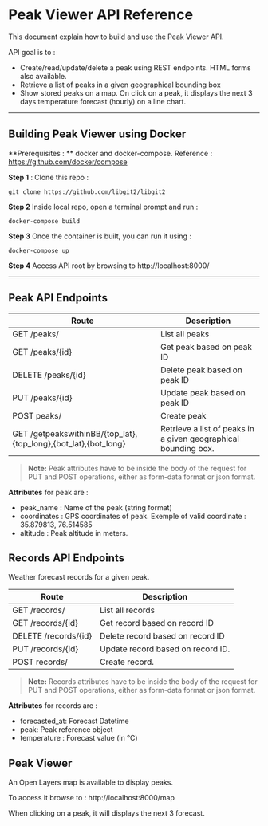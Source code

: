 Peak Viewer API Reference
===================

This document explain how to build and use the Peak Viewer API.

API goal is to :

- Create/read/update/delete a peak using REST endpoints. HTML forms also available. 
- Retrieve a list of peaks in a given geographical bounding box
- Show stored peaks on a map. On click on a peak, it displays the next 3 days temperature forecast (hourly) on a line chart.



----------


Building Peak Viewer using Docker
-------------

**Prerequisites : ** docker and docker-compose. 
Reference : https://github.com/docker/compose

**Step 1** : Clone this repo :

	git clone https://github.com/libgit2/libgit2
**Step 2** Inside local repo, open a terminal prompt and run :

	docker-compose build 
**Step 3** Once the container is built, you can run it using :

    docker-compose up
**Step 4** Access API root by browsing to http://localhost:8000/

----------

Peak API Endpoints
-------------------

Route    | Description
-------- | ---
GET /peaks/| List all peaks
GET /peaks/{id} | Get peak based on peak ID
DELETE /peaks/{id}|  Delete peak based on peak ID
PUT /peaks/{id}| Update peak based on peak ID 
POST peaks/  | Create peak
GET /getpeakswithinBB/{top_lat},{top_long},{bot_lat},{bot_long} | Retrieve a list of peaks in a given geographical bounding box. 

> **Note:**  Peak attributes have to be inside the body of the request for PUT and POST operations, either as form-data format or json format. 

 **Attributes** for peak are : 
 
- peak_name : Name of the peak (string format)
- coordinates : GPS coordinates of peak. Exemple of valid coordinate : 35.879813, 76.514585
- altitude : Peak altitude in meters.



Records API Endpoints
-------------------
Weather forecast records for a given peak. 

Route    | Description
-------- | ---
GET /records/| List all records
GET /records/{id}| Get record based on record ID
DELETE /records/{id}| Delete record based on record ID
PUT /records/{id} | Update record based on record ID. 
POST records/ | Create record. 


> **Note:**  Records attributes have to be inside the body of the request for PUT and POST operations, either as form-data format or json format. 

**Attributes** for records are : 

- forecasted_at: Forecast Datetime
- peak: Peak reference object
- temperature : Forecast value (in °C)



Peak Viewer
--------------------

An Open Layers map is available to display peaks. 

To access it browse to : http://localhost:8000/map

When clicking on a peak, it will displays the next 3 forecast. 
